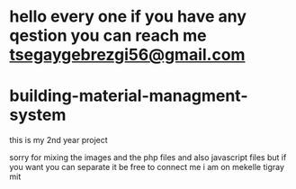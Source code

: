 # hello every one if you have any qestion you can reach me tsegaygebrezgi56@gmail.com





# building-material-managment-system
this is my 2nd year project  

sorry for mixing the images and the php files and also javascript files  but if you want you can separate it  be free to connect me  i am on mekelle tigray mit
